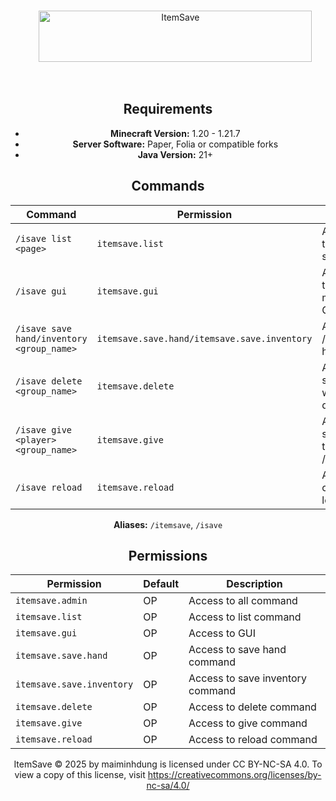 <div align="center">

<br>

&nbsp;&nbsp;&nbsp;&nbsp;&nbsp;&nbsp;<img width="437" height="82" alt="ItemSave" src="https://github.com/user-attachments/assets/a64d3fdf-85ed-426c-984c-458accb7824e" />

<br>

## Requirements

- **Minecraft Version:** 1.20 - 1.21.7
- **Server Software:** Paper, Folia or compatible forks
- **Java Version:** 21+

## Commands

| Command | Permission | Description |
|---------|------------|-------------|
| `/isave list <page>` | `itemsave.list` | Allow viewing the list of saved groups |
| `/isave gui` | `itemsave.gui` | Allow opening the management GUI |
| `/isave save hand/inventory <group_name>` | `itemsave.save.hand/itemsave.save.inventory` | Allow using /isave save hand/inventory |
| `/isave delete <group_name>` | `itemsave.delete` | Allow deleting saved groups with /isave delete |
| `/isave give <player> <group_name>` | `itemsave.give` | Allow giving saved groups to players with /isave give |
| `/isave reload` | `itemsave.reload` | Allow reload config and locale file |

**Aliases:** `/itemsave`, `/isave`

## Permissions

| Permission | Default | Description |
|------------|---------|-------------|
| `itemsave.admin` | OP      | Access to all command |
| `itemsave.list` | OP      | Access to list command |
| `itemsave.gui` | OP      | Access to GUI |
| `itemsave.save.hand` | OP      | Access to save hand command |
| `itemsave.save.inventory` | OP    | Access to save inventory command |
| `itemsave.delete` | OP    | Access to delete command |
| `itemsave.give` | OP    | Access to give command |
| `itemsave.reload` | OP    | Access to reload command |


ItemSave  © 2025 by maiminhdung is licensed under CC BY-NC-SA 4.0. To view a copy of this license, visit https://creativecommons.org/licenses/by-nc-sa/4.0/
